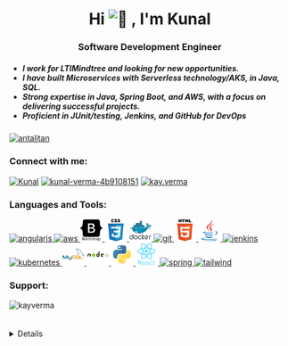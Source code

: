 <h1 align="center">Hi  <img src="https://gist.githubusercontent.com/arunprakashpj/48aa20057048b46c6f9ba9d114a8b76f/raw/69a9d496f651091a509ea8d9913c4aef5c419afb/Hi.gif" width="32px" alt="👋"> , I'm Kunal</h1>
<h3 align="center">   Software Development Engineer</h3>
<h5><ul><li>I work for LTIMindtree and looking for new opportunities.</li> <li>I have built Microservices with Serverless technology/AKS, in Java, SQL.</li><li>Strong expertise in Java, Spring Boot, and AWS, with a focus on delivering successful projects.</li><li>Proficient in JUnit/testing, Jenkins, and GitHub for DevOps</li></ul></h5>

<p align="left"> <a href="https://twitter.com/kayvermaa" target="blank"><img src="https://img.shields.io/twitter/follow/antalitan?logo=twitter&style=for-the-badge" alt="antalitan" /></a> </p>

<h3 align="left">Connect with me:</h3>
<p align="left">
<a href="https://twitter.com/kayvermaa" target="blank"><img align="center" src="https://raw.githubusercontent.com/rahuldkjain/github-profile-readme-generator/master/src/images/icons/Social/twitter.svg" alt="Kunal" height="30" width="40" /></a>
<a href="https://linkedin.com/in/kunal-verma-4b9108151" target="blank"><img align="center" src="https://raw.githubusercontent.com/rahuldkjain/github-profile-readme-generator/master/src/images/icons/Social/linked-in-alt.svg" alt="kunal-verma-4b9108151" height="30" width="40" /></a>
<a href="https://www.instagram.com/kay.verma/" target="blank"><img align="center" src="https://raw.githubusercontent.com/rahuldkjain/github-profile-readme-generator/master/src/images/icons/Social/instagram.svg" alt="kay.verma" height="30" width="40" /></a>
</p>

<h3 align="left">Languages and Tools:</h3>
<p align="left"> <a href="https://angular.io" target="_blank" rel="noreferrer"> <img src="https://avatars.githubusercontent.com/u/89942104" alt="angularjs" width="40" height="40"/> </a> <a href="https://aws.amazon.com" target="_blank" rel="noreferrer"> <img src="https://avatars.githubusercontent.com/u/2232217" alt="aws" width="40" height="40"/> </a> <a href="https://getbootstrap.com" target="_blank" rel="noreferrer"> <img src="https://raw.githubusercontent.com/devicons/devicon/master/icons/bootstrap/bootstrap-plain-wordmark.svg" alt="bootstrap" width="40" height="40"/> </a> <a href="https://www.w3schools.com/css/" target="_blank" rel="noreferrer"> <img src="https://raw.githubusercontent.com/devicons/devicon/master/icons/css3/css3-original-wordmark.svg" alt="css3" width="40" height="40"/> </a> <a href="https://www.docker.com/" target="_blank" rel="noreferrer"> <img src="https://raw.githubusercontent.com/devicons/devicon/master/icons/docker/docker-original-wordmark.svg" alt="docker" width="40" height="40"/> </a> <a href="https://git-scm.com/" target="_blank" rel="noreferrer"> <img src="https://www.vectorlogo.zone/logos/git-scm/git-scm-icon.svg" alt="git" width="40" height="40"/> </a> <a href="https://www.w3.org/html/" target="_blank" rel="noreferrer"> <img src="https://raw.githubusercontent.com/devicons/devicon/master/icons/html5/html5-original-wordmark.svg" alt="html5" width="40" height="40"/> </a> <a href="https://www.java.com" target="_blank" rel="noreferrer"> <img src="https://raw.githubusercontent.com/devicons/devicon/master/icons/java/java-original.svg" alt="java" width="40" height="40"/> </a> <a href="https://www.jenkins.io" target="_blank" rel="noreferrer"> <img src="https://www.vectorlogo.zone/logos/jenkins/jenkins-icon.svg" alt="jenkins" width="40" height="40"/> </a> <a href="https://kubernetes.io" target="_blank" rel="noreferrer"> <img src="https://www.vectorlogo.zone/logos/kubernetes/kubernetes-icon.svg" alt="kubernetes" width="40" height="40"/> </a> <a href="https://www.mysql.com/" target="_blank" rel="noreferrer"> <img src="https://raw.githubusercontent.com/devicons/devicon/master/icons/mysql/mysql-original-wordmark.svg" alt="mysql" width="40" height="40"/> </a> <a href="https://nodejs.org" target="_blank" rel="noreferrer"> <img src="https://raw.githubusercontent.com/devicons/devicon/master/icons/nodejs/nodejs-original-wordmark.svg" alt="nodejs" width="40" height="40"/> </a> <a href="https://www.python.org" target="_blank" rel="noreferrer"> <img src="https://raw.githubusercontent.com/devicons/devicon/master/icons/python/python-original.svg" alt="python" width="40" height="40"/> </a> <a href="https://reactjs.org/" target="_blank" rel="noreferrer"> <img src="https://raw.githubusercontent.com/devicons/devicon/master/icons/react/react-original-wordmark.svg" alt="react" width="40" height="40"/> </a> <a href="https://spring.io/" target="_blank" rel="noreferrer"> <img src="https://www.vectorlogo.zone/logos/springio/springio-icon.svg" alt="spring" width="40" height="40"/> </a> <a href="https://tailwindcss.com/" target="_blank" rel="noreferrer"> <img src="https://www.vectorlogo.zone/logos/tailwindcss/tailwindcss-icon.svg" alt="tailwind" width="40" height="40"/> </a> </p>

<h3 align="left">Support:</h3>
<p><a href="https://ko-fi.com/kayverma"> <img align="left" src="https://cdn.ko-fi.com/cdn/kofi3.png?v=3" height="50" width="210" alt="kayverma" /></a></p>
<br><br><br><details>
<div>
<p><img align="center" src="https://github-readme-stats.vercel.app/api?username=kay-verma&show_icons=true&locale=en" alt="kay-verma"/>
</p><p>
<img align="center" src="https://github-readme-streak-stats.herokuapp.com/?user=kay-verma&" alt="kay-verma" /></p>
</div></details>
